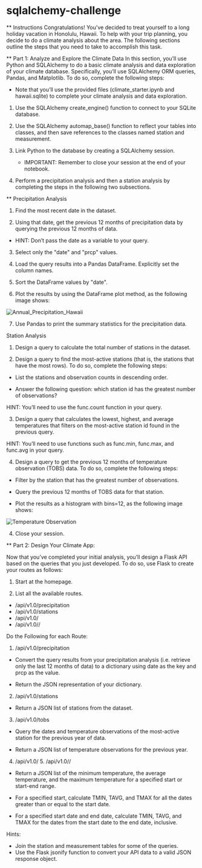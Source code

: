 # sqlalchemy-challenge
 
** Instructions
Congratulations! You've decided to treat yourself to a long holiday vacation in Honolulu, Hawaii. To help with your trip planning, you decide to do a climate analysis about the area. The following sections outline the steps that you need to take to accomplish this task.

** Part 1: Analyze and Explore the Climate Data
In this section, you’ll use Python and SQLAlchemy to do a basic climate analysis and data exploration of your climate database. Specifically, you’ll use SQLAlchemy ORM queries, Pandas, and Matplotlib. To do so, complete the following steps:

* Note that you’ll use the provided files (climate_starter.ipynb and hawaii.sqlite) to complete your climate analysis and data exploration.

1.	Use the SQLAlchemy create_engine() function to connect to your SQLite database.

2.	Use the SQLAlchemy automap_base() function to reflect your tables into classes, and then save references to the classes named station and measurement.

3.	Link Python to the database by creating a SQLAlchemy session.

	* IMPORTANT:	Remember to close your session at the end of your notebook.

4.	Perform a precipitation analysis and then a station analysis by completing the steps in the following two subsections.

** Precipitation Analysis

1.	Find the most recent date in the dataset.

2.	Using that date, get the previous 12 months of precipitation data by querying the previous 12 months of data.

* HINT: Don’t pass the date as a variable to your query.

3.	Select only the "date" and "prcp" values.

4.	Load the query results into a Pandas DataFrame. Explicitly set the column names.

5.	Sort the DataFrame values by "date".

6.	Plot the results by using the DataFrame plot method, as the following image shows:

![Annual_Precipitation_Hawaii](https://github.com/DalyaLami/sqlalchemy-challenge/assets/140478479/e6b00ea3-b231-4ef5-a721-8623e5478fb6)


7.	Use Pandas to print the summary statistics for the precipitation data.

Station Analysis

1.	Design a query to calculate the total number of stations in the dataset.

2.	Design a query to find the most-active stations (that is, the stations that have the most rows). To do so, complete the following steps:

- List the stations and observation counts in descending order.
  
- Answer the following question: which station id has the greatest number of observations?
  
HINT: You’ll need to use the func.count function in your query.

3.	Design a query that calculates the lowest, highest, and average temperatures that filters on the most-active station id found in the previous query.

HINT: You’ll need to use functions such as func.min, func.max, and func.avg in your query.

4. Design a query to get the previous 12 months of temperature observation (TOBS) data. To do so, complete the following steps:

-	Filter by the station that has the greatest number of observations.

-	Query the previous 12 months of TOBS data for that station.

-	Plot the results as a histogram with bins=12, as the following image shows:
  
![Temperature Observation](https://github.com/DalyaLami/sqlalchemy-challenge/assets/140478479/73ae3e86-f1f9-4f35-87e7-4dbb125a2a8b)

4.	Close your session.


** Part 2: Design Your Climate App:

Now that you’ve completed your initial analysis, you’ll design a Flask API based on the queries that you just developed. To do so, use Flask to create your routes as follows:


1. Start at the homepage.

2. List all the available routes.
- /api/v1.0/precipitation
- /api/v1.0/stations
- /api/v1.0/<start>
- /api/v1.0/<start>/<end>

Do the Following for each Route:
1. /api/v1.0/precipitation

- Convert the query results from your precipitation analysis (i.e. retrieve only the last 12 months of data) to a dictionary using date as the key and prcp as the value.

- Return the JSON representation of your dictionary.

2. /api/v1.0/stations

- Return a JSON list of stations from the dataset.
  
3. /api/v1.0/tobs

- Query the dates and temperature observations of the most-active station for the previous year of data.

- Return a JSON list of temperature observations for the previous year.

4. /api/v1.0/<start> 5. /api/v1.0/<start>/<end>

- Return a JSON list of the minimum temperature, the average temperature, and the maximum temperature for a specified start or start-end range.

- For a specified start, calculate TMIN, TAVG, and TMAX for all the dates greater than or equal to the start date.

- For a specified start date and end date, calculate TMIN, TAVG, and TMAX for the dates from the start date to the end date, inclusive.

Hints:
- Join the station and measurement tables for some of the queries.
- Use the Flask jsonify function to convert your API data to a valid JSON response object.

